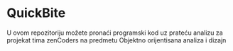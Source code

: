# QuickBite
U ovom repozitoriju možete pronaći programski kod uz prateću analizu za projekat tima zenCoders na predmetu Objektno orijentisana analiza i dizajn

